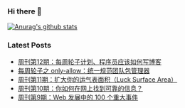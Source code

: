 ### Hi there 👋

[![Anurag's github stats](https://github-readme-stats.vercel.app/api?username=gd4ark)](https://github.com/anuraghazra/github-readme-stats)

### Latest Posts

<!-- BLOG-POST-LIST:START -->
- [周刊第12期：每周轮子计划、程序员应该如何写博客](https://4ark.me/post/weekly-12.html)
- [每周轮子之 only-allow：统一规范团队包管理器](https://4ark.me/post/weekly-npm-packages-01.html)
- [周刊第11期：扩大你的运气表面积（Luck Surface Area）](https://4ark.me/post/weekly-11.html)
- [周刊第10期：你如何在网上找到可靠的信息？](https://4ark.me/post/weekly-10.html)
- [周刊第9期：Web 发展中的 100 个重大事件](https://4ark.me/post/weekly-09.html)
<!-- BLOG-POST-LIST:END -->
